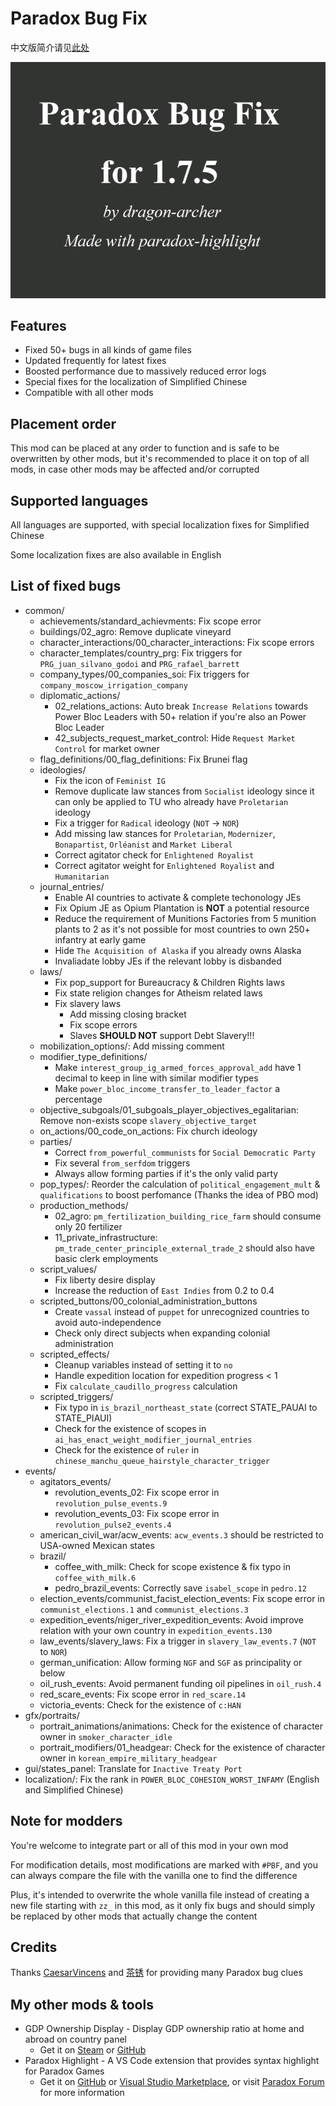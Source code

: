 # Paradox Bug Fix

中文版简介请见[此处](README.zh.md)

![Thumbnail](thumbnail.png)

## Features

- Fixed 50+ bugs in all kinds of game files
- Updated frequently for latest fixes
- Boosted performance due to massively reduced error logs
- Special fixes for the localization of Simplified Chinese
- Compatible with all other mods

## Placement order

This mod can be placed at any order to function and is safe to be overwritten by other mods, but it's recommended to place it on top of all mods, in case other mods may be affected and/or corrupted

## Supported languages

All languages are supported, with special localization fixes for Simplified Chinese

Some localization fixes are also available in English

## List of fixed bugs

- common/
  - achievements/standard_achievments: Fix scope error
  - buildings/02_agro: Remove duplicate vineyard
  - character_interactions/00_character_interactions: Fix scope errors
  - character_templates/country_prg: Fix triggers for `PRG_juan_silvano_godoi` and `PRG_rafael_barrett`
  - company_types/00_companies_soi: Fix triggers for `company_moscow_irrigation_company`
  - diplomatic_actions/
    - 02_relations_actions: Auto break `Increase Relations` towards Power Bloc Leaders with 50+ relation if you're also an Power Bloc Leader
    - 42_subjects_request_market_control: Hide `Request Market Control` for market owner
  - flag_definitions/00_flag_definitions: Fix Brunei flag
  - ideologies/
    - Fix the icon of `Feminist IG`
    - Remove duplicate law stances from `Socialist` ideology since it can only be applied to TU who already have `Proletarian` ideology
    - Fix a trigger for `Radical` ideology (`NOT` -> `NOR`)
    - Add missing law stances for `Proletarian`, `Modernizer`, `Bonapartist`, `Orléanist` and `Market Liberal`
    - Correct agitator check for `Enlightened Royalist`
    - Correct agitator weight for `Enlightened Royalist` and `Humanitarian`
  - journal_entries/
    - Enable AI countries to activate & complete techonology JEs
    - Fix Opium JE as Opium Plantation is **NOT** a potential resource
    - Reduce the requirement of Munitions Factories from 5 munition plants to 2 as it's not possible for most countries to own 250+ infantry at early game
    - Hide `The Acquisition of Alaska` if you already owns Alaska
    - Invaliadate lobby JEs if the relevant lobby is disbanded
  - laws/
    - Fix pop_support for Bureaucracy & Children Rights laws
    - Fix state religion changes for Atheism related laws
    - Fix slavery laws
      - Add missing closing bracket
      - Fix scope errors
      - Slaves **SHOULD NOT** support Debt Slavery!!!
  - mobilization_options/: Add missing comment
  - modifier_type_definitions/
    - Make `interest_group_ig_armed_forces_approval_add` have 1 decimal to keep in line with similar modifier types
    - Make `power_bloc_income_transfer_to_leader_factor` a percentage
  - objective_subgoals/01_subgoals_player_objectives_egalitarian: Remove non-exists scope `slavery_objective_target`
  - on_actions/00_code_on_actions: Fix church ideology
  - parties/
    - Correct `from_powerful_communists` for `Social Democratic Party`
    - Fix several `from_serfdom` triggers
    - Always allow forming parties if it's the only valid party
  - pop_types/: Reorder the calculation of `political_engagement_mult` & `qualifications` to boost perfomance (Thanks the idea of PBO mod)
  - production_methods/
    - 02_agro: `pm_fertilization_building_rice_farm` should consume only 20 fertilizer
    - 11_private_infrastructure: `pm_trade_center_principle_external_trade_2` should also have basic clerk employments
  - script_values/
    - Fix liberty desire display
    - Increase the reduction of `East Indies` from 0.2 to 0.4
  - scripted_buttons/00_colonial_administration_buttons
    - Create `vassal` instead of `puppet` for unrecognized countries to avoid auto-independence
    - Check only direct subjects when expanding colonial administration
  - scripted_effects/
    - Cleanup variables instead of setting it to `no`
    - Handle expedition location for expedition progress < 1
    - Fix `calculate_caudillo_progress` calculation
  - scripted_triggers/
    - Fix typo in `is_brazil_northeast_state` (correct STATE_PAUAI to STATE_PIAUI)
    - Check for the existence of scopes in `ai_has_enact_weight_modifier_journal_entries`
    - Check for the existence of `ruler` in `chinese_manchu_queue_hairstyle_character_trigger`
- events/
  - agitators_events/
    - revolution_events_02: Fix scope error in `revolution_pulse_events.9`
    - revolution_events_03: Fix scope error in `revolution_pulse2_events.4`
  - american_civil_war/acw_events: `acw_events.3` should be restricted to USA-owned Mexican states
  - brazil/
    - coffee_with_milk: Check for scope existence & fix typo in `coffee_with_milk.6`
    - pedro_brazil_events: Correctly save `isabel_scope` in `pedro.12`
  - election_events/communist_facist_election_events: Fix scope error in `communist_elections.1` and `communist_elections.3`
  - expedition_events/niger_river_expedition_events: Avoid improve relation with your own country in `expedition_events.130`
  - law_events/slavery_laws: Fix a trigger in `slavery_law_events.7` (`NOT` to `NOR`)
  - german_unification: Allow forming `NGF` and `SGF` as principality or below
  - oil_rush_events: Avoid permanent funding oil pipelines in `oil_rush.4`
  - red_scare_events: Fix scope error in `red_scare.14`
  - victoria_events: Check for the existence of `c:HAN`
- gfx/portraits/
  - portrait_animations/animations: Check for the existence of character owner in `smoker_character_idle`
  - portrait_modifiers/01_headgear: Check for the existence of character owner in `korean_empire_military_headgear`
- gui/states_panel: Translate for `Inactive Treaty Port`
- localization/: Fix the rank in `POWER_BLOC_COHESION_WORST_INFAMY` (English and Simplified Chinese)

## Note for modders

You're welcome to integrate part or all of this mod in your own mod

For modification details, most modifications are marked with `#PBF`, and you can always compare the file with the vanilla one to find the difference

Plus, it's intended to overwrite the whole vanilla file instead of creating a new file starting with `zz_` in this mod, as it only fix bugs and should simply be replaced by other mods that actually change the content

## Credits

Thanks [CaesarVincens](https://forum.paradoxplaza.com/forum/members/caesarvincens.535173/) and [茶锈](https://steamcommunity.com/profiles/76561199017901516) for providing many Paradox bug clues

## My other mods & tools

- GDP Ownership Display - Display GDP ownership ratio at home and abroad on country panel
  - Get it on [Steam](https://steamcommunity.com/sharedfiles/filedetails/?id=3290552216) or [GitHub](https://github.com/dragon-archer/vic3-mods/tree/main/GDP%20Ownership%20Display)
- Paradox Highlight - A VS Code extension that provides syntax highlight for Paradox Games
  - Get it on [GitHub](https://github.com/dragon-archer/paradox-highlight) or [Visual Studio Marketplace](https://marketplace.visualstudio.com/items?itemName=dragon-archer.paradox-highlight), or visit [Paradox Forum](https://forum.paradoxplaza.com/forum/threads/modding-tool-paradox-highlight-a-vscode-extension-for-highlighting-paradox-scripts.1686066/) for more information
